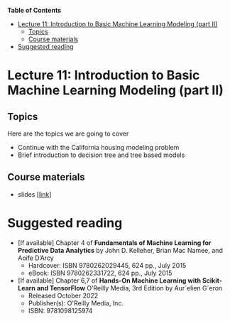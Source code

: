 
**Table of Contents**
- [Lecture 11: Introduction to Basic Machine Learning Modeling (part II)](#lecture-11-introduction-to-basic-machine-learning-modeling-part-ii)
  - [Topics](#topics)
  - [Course materials](#course-materials)
- [Suggested reading](#suggested-reading)

# Lecture 11: Introduction to Basic Machine Learning Modeling (part II)

## Topics
Here are the topics we are going to cover
* Continue with the California housing modeling problem
* Brief introduction to decision tree and tree based models

## Course materials
* slides [[link](https://docs.google.com/presentation/d/1kPCUuqjDd64xLJ8A6CIrh6QZIpNNeNSnsUkQ4zyxXyg/edit#slide=id.p)]

# Suggested reading
* [If available] Chapter 4 of **Fundamentals of Machine Learning for Predictive Data Analytics** by John D. Kelleher, Brian Mac Namee, and Aoife D’Arcy
  * Hardcover: ISBN 9780262029445, 624 pp., July 2015
  * eBook:  ISBN 9780262331722, 624 pp., July 2015
* [If available] Chapter 6,7 of **Hands-On Machine Learning with Scikit-Learn and TensorFlow** O’Reilly Media, 3rd Edition by Aur´elien G´eron
  * Released October 2022
  * Publisher(s): O'Reilly Media, Inc.
  * ISBN: 9781098125974